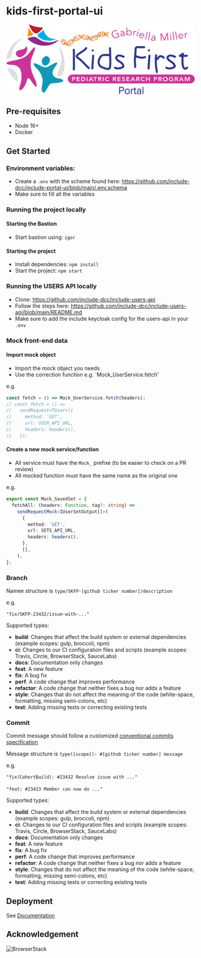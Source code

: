 # kids-first-portal-ui

<p align="center">
  <img src="docs/portal.svg" alt="Kids First Portal" width="660px">
</p>

## Pre-requisites

- Node 16+
- Docker

## Get Started

### Environment variables:

- Create a `.env` with the scheme found here: https://github.com/include-dcc/include-portal-ui/blob/main/.env.schema
- Make sure to fill all the variables

### Running the project locally

#### Starting the Bastion

- Start bastion using: `igor`

#### Starting the project

- Install dependencies: `npm install`
- Start the project: `npm start`

### Running the USERS API locally

- Clone: https://github.com/include-dcc/include-users-api
- Follow the steps here: https://github.com/include-dcc/include-users-api/blob/main/README.md
- Make sure to add the include keycloak config for the users-api in your `.env`

### Mock front-end data

#### Import mock object

- Import the mock object you needs
- Use the correction function e.g. `Mock_UserService.fetch'

e.g.

```Typescript
const fetch = () => Mock_UserService.fetch(headers);
// const fetch = () =>
//   sendRequest<TUser>({
//     method: 'GET',
//     url: USER_API_URL,
//     headers: headers(),
//   });

```

#### Create a new mock service/function

- All service must have the `Mock_` prefixe (to be easier to check on a PR review)
- All mocked function must have the same name as the original one

e.g.

```Typescript
export const Mock_SavedSet = {
  fetchAll: (headers: Function, tag?: string) =>
    sendRequestMock<IUserSetOutput[]>(
      {
        method: 'GET',
        url: SETS_API_URL,
        headers: headers(),
      },
      [],
    ),
};
```

### Branch

Namee structure is `type/SKFP-[github ticker number]/description`

e.g.

```
"fix/SKFP-23432/issue-with-..."

```

Supported types:

- **build**: Changes that affect the build system or external dependencies (example scopes: gulp, broccoli, npm)
- **ci**: Changes to our CI configuration files and scripts (example scopes: Travis, Circle, BrowserStack, SauceLabs)
- **docs**: Documentation only changes
- **feat**: A new feature
- **fix**: A bug fix
- **perf**: A code change that improves performance
- **refactor**: A code change that neither fixes a bug nor adds a feature
- **style**: Changes that do not affect the meaning of the code (white-space, formatting, missing semi-colons, etc)
- **test**: Adding missing tests or correcting existing tests

### Commit

Commit message should follow a customized [conventional commits specification](https://www.conventionalcommits.org/en/v1.0.0/)

Message structure is `type([scope]): #[github ticker number] message`

e.g.

```
"fix(CohortBuild): #23432 Resolve issue with ..."

"feat: #23423 Member can now do ..."
```

Supported types:

- **build**: Changes that affect the build system or external dependencies (example scopes: gulp, broccoli, npm)
- **ci**: Changes to our CI configuration files and scripts (example scopes: Travis, Circle, BrowserStack, SauceLabs)
- **docs**: Documentation only changes
- **feat**: A new feature
- **fix**: A bug fix
- **perf**: A code change that improves performance
- **refactor**: A code change that neither fixes a bug nor adds a feature
- **style**: Changes that do not affect the meaning of the code (white-space, formatting, missing semi-colons, etc)
- **test**: Adding missing tests or correcting existing tests

## Deployment

See [Documentation](./docs/deployment.md)

## Acknowledgement

![BrowserStack](https://p14.zdusercontent.com/attachment/1015988/mVbXkllx1hWJdPCwDFvGRKTKN?token=eyJhbGciOiJkaXIiLCJlbmMiOiJBMTI4Q0JDLUhTMjU2In0..rDbRduvjeVljoFINWeWs6g.RibPum74kZ-zVBICauqkiEHwcXhCom_liJ_jlcB-FMdSnxBFzRX1JuQiY7QHLkVOZMbJ0WTJt5EQC58AfAinrEjeG0mYw5jgMK_XJZr5BXNZGMchKIBqK6g8ExTiJQ5xUza-7A9dumNADrdNFcAhnIK3LLJ0wEFOkvZCBeagBVJnrE2nAtVu9Ih4HcQ2LNegwD_doHNKgC_9wN_IbuA3zNDQfVQrTMyhvymSLk-mSc-mXh14UNE8Yn5_YTaNcR9NgD8Yn14biHoH1Yz71EFmmKO9G17TXfnEEuH5EHGQsys.Cy8dep1Cq1viFeHCDmpBMg)
